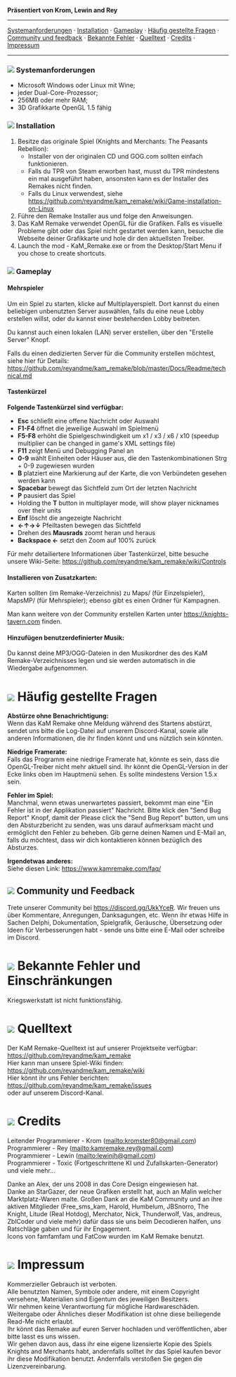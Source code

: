 **Präsentiert von Krom, Lewin and Rey**

---

[Systemanforderungen](#systemanforderungen) · [Installation](#installation) · [Gameplay](#gameplay) · [Häufig gestellte Fragen](#häufig-gestellte-fragen) · [Community und feedback](#community-und-feedback) · [Bekannte Fehler](#bekannte-fehler-und-einschränkungen) · [Quelltext](#quelltext) · [Credits](#credits) · [Impressum](#impressum)

---

### ![](Readme/GUI_0310.gif) Systemanforderungen

- Microsoft Windows oder Linux mit Wine;
- jeder Dual-Core-Prozessor;
- 256MB oder mehr RAM;
- 3D Grafikkarte OpenGL 1.5 fähig

### ![](Readme/GUI_0303.gif) Installation

1. Besitze das originale Spiel (Knights and Merchants: The Peasants Rebellion):
	- Installer von der originalen CD und GOG.com sollten einfach funktionieren.
	- Falls du TPR von Steam erworben hast, musst du TPR mindestens ein mal ausgeführt haben, ansonsten kann es der Installer des Remakes nicht finden.
	- Falls du Linux verwendest, siehe <https://github.com/reyandme/kam_remake/wiki/Game-installation-on-Linux>
1. Führe den Remake Installer aus und folge den Anweisungen.
1. Das KaM Remake verwendet OpenGL für die Grafiken. Falls es visuelle Probleme gibt oder das Spiel nicht gestartet werden kann, besuche die Webseite deiner Grafikkarte und hole dir den aktuellsten Treiber.
1. Launch the mod - KaM_Remake.exe or from the Desktop/Start Menu if you chose to create shortcuts.

### ![](Readme/GUI_0312.gif) Gameplay

#### Mehrspieler
Um ein Spiel zu starten, klicke auf Multiplayerspielt. Dort kannst du einen beliebigen unbenutzten Server auswählen, falls du eine neue Lobby erstellen willst, oder du kannst einer bestehenden Lobby beitreten.

Du kannst auch einen lokalen (LAN) server erstellen, über den "Erstelle Server" Knopf.

Falls du einen dedizierten Server für die Community erstellen möchtest, siehe hier für Details: <https://github.com/reyandme/kam_remake/blob/master/Docs/Readme/technical.md>

#### Tastenkürzel
**Folgende Tastenkürzel sind verfügbar:**

- **Esc** schließt eine offene Nachricht oder Auswahl
- **F1-F4** öffnet die jeweilige Auswahl im Spielmenü
- **F5-F8** erhöht die Spielgeschwindigkeit um x1 / x3 / x6 / x10 (speedup multiplier can be changed in game's XML settings file)
- **F11** zeigt Menü und Debugging Panel an
- **0-9** wählt Einheiten oder Häuser aus, die den Tastenkombinationen Strg + 0-9 zugewiesen wurden
- **B** platziert eine Markierung auf der Karte, die von Verbündeten gesehen werden kann
- **Spacebar** bewegt das Sichtfeld zum Ort der letzten Nachricht
- **P** pausiert das Spiel
- Holding the **T** button in multiplayer mode, will show player nicknames over their units
- **Enf** löscht die angezeigte Nachricht
- **←↑→↓** Pfeiltasten bewegen das Sichtfeld
- Drehen des **Mausrads** zoomt heran und heraus
- **Backspace ←** setzt den Zoom auf 100% zurück

Für mehr detailiertere Informationen über Tastenkürzel, bitte besuche unsere Wiki-Seite:
<https://github.com/reyandme/kam_remake/wiki/Controls>

#### Installieren von Zusatzkarten:
Karten sollten (im Remake-Verzeichnis) zu Maps/ (für Einzelspieler), MapsMP/ (für Mehrspieler); ebenso gibt es einen Ordner für Kampagnen.

Man kann weitere von der Community erstellen Karten unter <https://knights-tavern.com> finden.

#### Hinzufügen benutzerdefinierter Musik:
Du kannst deine MP3/OGG-Dateien in den Musikordner des des KaM Remake-Verzeichnisses legen und sie werden automatisch in die Wiedergabe aufgenommen.

# ![](Readme/GUI_0311.gif) Häufig gestellte Fragen
**Abstürze ohne Benachrichtigung:**  
Wenn das KaM Remake ohne Meldung während des Startens abstürzt, sendet uns bitte die Log-Datei auf unserem Discord-Kanal, sowie alle anderen Informationen, die ihr finden könnt und uns nützlich sein könnten.

**Niedrige Framerate:**  
Falls das Programm eine niedrige Framerate hat, könnte es sein, dass die OpenGL-Treiber nicht mehr aktuell sind. Ihr könnt die OpenGL-Version in der Ecke links oben im Hauptmenü sehen. Es sollte mindestens Version 1.5.x sein.  

**Fehler im Spiel:**  
Manchmal, wenn etwas unerwartetes passiert, bekommt man eine "Ein Fehler ist in der Applikation passiert" Nachricht. Bitte klick den "Send Bug Report" Knopf, damit der Please click the "Send Bug Report" button, um uns den Absturzbericht zu senden, was uns darauf aufmerksam macht und ermöglicht den Fehler zu beheben. Gib gerne deinen Namen und E-Mail an, falls du möchtest, dass wir dich kontaktieren können bezüglich des Absturzes.

**Irgendetwas anderes:**  
Siehe diesen Link: <https://www.kamremake.com/faq/>

## ![](Readme/GUI_0323.gif) Community und Feedback

Trete unserer Community bei <https://discord.gg/UkkYceR>. Wir freuen uns über Kommentare, Anregungen, Danksagungen, etc.
Wenn ihr etwas Hilfe in Sachen Delphi, Dokumentation, Spielgrafik, Geräusche, Übersetzung oder Ideen für Verbesserungen habt - sende uns bitte eine E-Mail oder schreibe im Discord. 

# ![](Readme/GUI_0304.gif) Bekannte Fehler und Einschränkungen

Kriegswerkstatt ist nicht funktionsfähig.  

# ![](Readme/GUI_0308.gif) Quelltext

Der KaM Remake-Quelltext ist auf unserer Projektseite verfügbar:  
<https://github.com/reyandme/kam_remake>  
Hier kann man unsere Spiel-Wiki finden:
<https://github.com/reyandme/kam_remake/wiki>  
Hier könnt ihr uns Fehler berichten:  
<https://github.com/reyandme/kam_remake/issues>  
oder auf unserem Discord-Kanal.

# ![](Readme/GUI_0314.gif) Credits

Leitender Programmierer  - Krom (<mailto:kromster80@gmail.com>)  
Programmierer - Rey (<mailto:kamremake.rey@gmail.com>)  
Programmierer - Lewin (<mailto:lewinjh@gmail.com>)  
Programmierer - Toxic (Fortgeschrittene KI und Zufallskarten-Generator)
und viele mehr...  
 
Danke an Alex, der uns 2008 in das Core Design eingewiesen hat.  
Danke an StarGazer, der neue Grafiken erstellt hat, auch an Malin welcher Marktplatz-Waren malte.
Großen Dank an die KaM Community und an ihre aktiven Mitglieder (Free_sms_kam, Harold, Humbelum, JBSnorro, The Knight, Litude (Real Hotdog), Merchator, Nick, Thunderwolf, Vas, andreus, ZblCoder und viele mehr) dafür dass sie uns beim Decodieren halfen, uns Ratschläge gaben und für ihr Engagement.  
Icons von famfamfam und FatCow wurden im KaM Remake benutzt.

# ![](Readme/GUI_0322.gif) Impressum

Kommerzieller Gebrauch ist verboten.  
Alle benutzten Namen, Symbole oder andere, mit einem Copyright versehene, Materialien sind Eigentum des jeweiligen Besitzers.  
Wir nehmen keine Verantwortung für mögliche Hardwareschäden.  
Weitergabe oder Ähnliches dieser Modifikation ist ohne diese beiliegende Read-Me nicht erlaubt.  
Ihr könnt das Remake auf euren Server hochladen und veröffentlichen, aber bitte lasst es uns wissen.  
Wir gehen davon aus, dass ihr eine eigene lizensierte Kopie des Spiels Knights and Merchants habt, andernfalls solltet ihr das Spiel kaufen bevor ihr diese Modifikation benutzt. Andernfalls verstoßen Sie gegen die Lizenzvereinbarung.  
